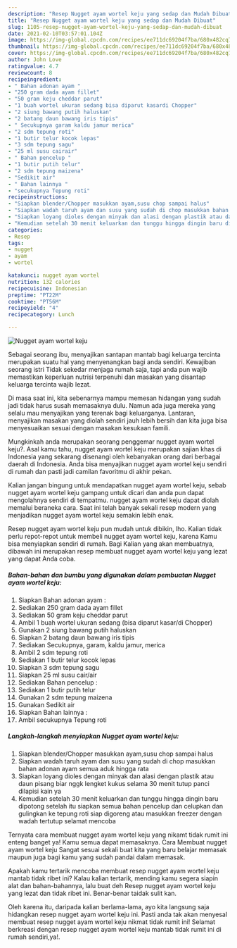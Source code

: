 ```yaml
---
description: "Resep Nugget ayam wortel keju yang sedap dan Mudah Dibuat"
title: "Resep Nugget ayam wortel keju yang sedap dan Mudah Dibuat"
slug: 1105-resep-nugget-ayam-wortel-keju-yang-sedap-dan-mudah-dibuat
date: 2021-02-10T03:57:01.104Z
image: https://img-global.cpcdn.com/recipes/ee711dc69204f7ba/680x482cq70/nugget-ayam-wortel-keju-foto-resep-utama.jpg
thumbnail: https://img-global.cpcdn.com/recipes/ee711dc69204f7ba/680x482cq70/nugget-ayam-wortel-keju-foto-resep-utama.jpg
cover: https://img-global.cpcdn.com/recipes/ee711dc69204f7ba/680x482cq70/nugget-ayam-wortel-keju-foto-resep-utama.jpg
author: John Love
ratingvalue: 4.7
reviewcount: 8
recipeingredient:
- " Bahan adonan ayam "
- "250 gram dada ayam fillet"
- "50 gram keju cheddar parut"
- "1 buah wortel ukuran sedang bisa diparut kasardi Chopper"
- "2 siung bawang putih haluskan"
- "2 batang daun bawang iris tipis"
- " Secukupnya garam kaldu jamur merica"
- "2 sdm tepung roti"
- "1 butir telur kocok lepas"
- "3 sdm tepung sagu"
- "25 ml susu cairair"
- " Bahan pencelup "
- "1 butir putih telur"
- "2 sdm tepung maizena"
- "Sedikit air"
- " Bahan lainnya "
- "secukupnya Tepung roti"
recipeinstructions:
- "Siapkan blender/Chopper masukkan ayam,susu chop sampai halus"
- "Siapkan wadah taruh ayam dan susu yang sudah di chop masukkan bahan adonan ayam semua aduk hingga rata"
- "Siapkan loyang dioles dengan minyak dan alasi dengan plastik atau daun pisang biar nggk lengket kukus selama 30 menit tutup panci dilapisi kain ya"
- "Kemudian setelah 30 menit keluarkan dan tunggu hingga dingin baru dipotong setelah itu siapkan semua bahan pencelup dan celupkan dan gulingkan ke tepung roti siap digoreng atau masukkan freezer dengan wadah tertutup selamat mencoba"
categories:
- Resep
tags:
- nugget
- ayam
- wortel

katakunci: nugget ayam wortel 
nutrition: 132 calories
recipecuisine: Indonesian
preptime: "PT22M"
cooktime: "PT56M"
recipeyield: "4"
recipecategory: Lunch

---
```



![Nugget ayam wortel keju](https://img-global.cpcdn.com/recipes/ee711dc69204f7ba/680x482cq70/nugget-ayam-wortel-keju-foto-resep-utama.jpg)

Sebagai seorang ibu, menyajikan santapan mantab bagi keluarga tercinta merupakan suatu hal yang menyenangkan bagi anda sendiri. Kewajiban seorang istri Tidak sekedar menjaga rumah saja, tapi anda pun wajib memastikan keperluan nutrisi terpenuhi dan masakan yang disantap keluarga tercinta wajib lezat.

Di masa  saat ini, kita sebenarnya mampu memesan hidangan yang sudah jadi tidak harus susah memasaknya dulu. Namun ada juga mereka yang selalu mau menyajikan yang terenak bagi keluarganya. Lantaran, menyajikan masakan yang diolah sendiri jauh lebih bersih dan kita juga bisa menyesuaikan sesuai dengan masakan kesukaan famili. 



Mungkinkah anda merupakan seorang penggemar nugget ayam wortel keju?. Asal kamu tahu, nugget ayam wortel keju merupakan sajian khas di Indonesia yang sekarang disenangi oleh kebanyakan orang dari berbagai daerah di Indonesia. Anda bisa menyajikan nugget ayam wortel keju sendiri di rumah dan pasti jadi camilan favoritmu di akhir pekan.

Kalian jangan bingung untuk mendapatkan nugget ayam wortel keju, sebab nugget ayam wortel keju gampang untuk dicari dan anda pun dapat mengolahnya sendiri di tempatmu. nugget ayam wortel keju dapat diolah memalui beraneka cara. Saat ini telah banyak sekali resep modern yang menjadikan nugget ayam wortel keju semakin lebih enak.

Resep nugget ayam wortel keju pun mudah untuk dibikin, lho. Kalian tidak perlu repot-repot untuk membeli nugget ayam wortel keju, karena Kamu bisa menyiapkan sendiri di rumah. Bagi Kalian yang akan membuatnya, dibawah ini merupakan resep membuat nugget ayam wortel keju yang lezat yang dapat Anda coba.

<!--inarticleads1-->

##### Bahan-bahan dan bumbu yang digunakan dalam pembuatan Nugget ayam wortel keju:

1. Siapkan  Bahan adonan ayam :
1. Sediakan 250 gram dada ayam fillet
1. Sediakan 50 gram keju cheddar parut
1. Ambil 1 buah wortel ukuran sedang (bisa diparut kasar/di Chopper)
1. Gunakan 2 siung bawang putih haluskan
1. Siapkan 2 batang daun bawang iris tipis
1. Sediakan  Secukupnya, garam, kaldu jamur, merica
1. Ambil 2 sdm tepung roti
1. Sediakan 1 butir telur kocok lepas
1. Siapkan 3 sdm tepung sagu
1. Siapkan 25 ml susu cair/air
1. Sediakan  Bahan pencelup :
1. Sediakan 1 butir putih telur
1. Gunakan 2 sdm tepung maizena
1. Gunakan Sedikit air
1. Siapkan  Bahan lainnya :
1. Ambil secukupnya Tepung roti




<!--inarticleads2-->

##### Langkah-langkah menyiapkan Nugget ayam wortel keju:

1. Siapkan blender/Chopper masukkan ayam,susu chop sampai halus
1. Siapkan wadah taruh ayam dan susu yang sudah di chop masukkan bahan adonan ayam semua aduk hingga rata
1. Siapkan loyang dioles dengan minyak dan alasi dengan plastik atau daun pisang biar nggk lengket kukus selama 30 menit tutup panci dilapisi kain ya
1. Kemudian setelah 30 menit keluarkan dan tunggu hingga dingin baru dipotong setelah itu siapkan semua bahan pencelup dan celupkan dan gulingkan ke tepung roti siap digoreng atau masukkan freezer dengan wadah tertutup selamat mencoba




Ternyata cara membuat nugget ayam wortel keju yang nikamt tidak rumit ini enteng banget ya! Kamu semua dapat memasaknya. Cara Membuat nugget ayam wortel keju Sangat sesuai sekali buat kita yang baru belajar memasak maupun juga bagi kamu yang sudah pandai dalam memasak.

Apakah kamu tertarik mencoba membuat resep nugget ayam wortel keju mantab tidak ribet ini? Kalau kalian tertarik, mending kamu segera siapin alat dan bahan-bahannya, lalu buat deh Resep nugget ayam wortel keju yang lezat dan tidak ribet ini. Benar-benar taidak sulit kan. 

Oleh karena itu, daripada kalian berlama-lama, ayo kita langsung saja hidangkan resep nugget ayam wortel keju ini. Pasti anda tak akan menyesal membuat resep nugget ayam wortel keju nikmat tidak rumit ini! Selamat berkreasi dengan resep nugget ayam wortel keju mantab tidak rumit ini di rumah sendiri,ya!.

